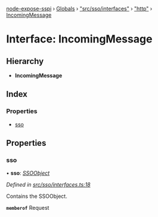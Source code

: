 [node-expose-sspi](../README.md) › [Globals](../globals.md) › ["src/sso/interfaces"](../modules/_src_sso_interfaces_.md) › ["http"](../modules/_src_sso_interfaces_._http_.md) › [IncomingMessage](_src_sso_interfaces_._http_.incomingmessage.md)

# Interface: IncomingMessage

## Hierarchy

* **IncomingMessage**

## Index

### Properties

* [sso](_src_sso_interfaces_._http_.incomingmessage.md#sso)

## Properties

###  sso

• **sso**: *[SSOObject](_src_sso_interfaces_.ssoobject.md)*

*Defined in [src/sso/interfaces.ts:18](https://github.com/jlguenego/node-expose-sspi/blob/e4d7005/src/sso/interfaces.ts#L18)*

Contains the SSOObject.

**`memberof`** Request

